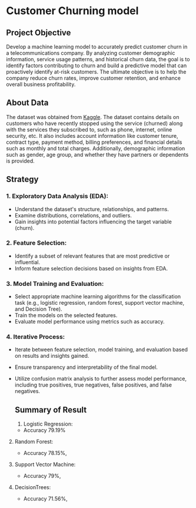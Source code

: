 # Customer Churning model

## Project Objective
Develop a machine learning model to accurately predict customer churn in a telecommunications company. By analyzing customer demographic information, service usage patterns, and historical churn data, the goal is to identify factors contributing to churn and build a predictive model that can proactively identify at-risk customers. The ultimate objective is to help the company reduce churn rates, improve customer retention, and enhance overall business profitability.

## About Data
The dataset was obtained from [Kaggle](https://www.kaggle.com/datasets/blastchar/telco-customer-churn). The dataset contains details on customers who have recently stopped using the service (churned) along with the services they subscribed to, such as phone, internet, online security, etc. It also includes account information like customer tenure, contract type, payment method, billing preferences, and financial details such as monthly and total charges. Additionally, demographic information such as gender, age group, and whether they have partners or dependents is provided.

## Strategy
### 1. Exploratory Data Analysis (EDA):
- Understand the dataset's structure, relationships, and patterns.
- Examine distributions, correlations, and outliers.
- Gain insights into potential factors influencing the target variable (churn).

### 2. Feature Selection:
- Identify a subset of relevant features that are most predictive or influential.
- Inform feature selection decisions based on insights from EDA.

### 3. Model Training and Evaluation:
- Select appropriate machine learning algorithms for the classification task (e.g., logistic regression, random forest, support vector machine, and Decision Tree).
- Train the models on the selected features.
- Evaluate model performance using metrics such as accuracy.

### 4. Iterative Process:
- Iterate between feature selection, model training, and evaluation based on results and insights gained.
- Ensure transparency and interpretability of the final model.
- Utilize confusion matrix analysis to further assess model performance, including true positives, true negatives, false positives, and false negatives.


  ## Summary of Result
  1. Logistic Regression:  
    - Accuracy 79.19%
  
2. Random Forest:  
    - Accuracy 78.15%,

3. Support Vector Machine:  
    - Accuracy 79%,

4. DecisionTrees:
    - Accuracy 71.56%,
  
